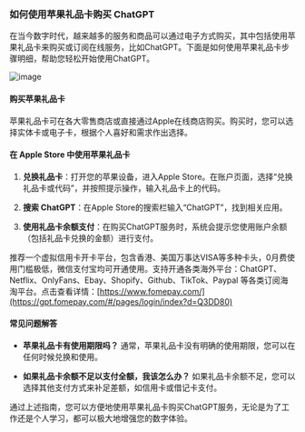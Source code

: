 ### 如何使用苹果礼品卡购买 ChatGPT

在当今数字时代，越来越多的服务和商品可以通过电子方式购买，其中包括使用苹果礼品卡来购买或订阅在线服务，比如ChatGPT。下面是如何使用苹果礼品卡步骤明细，帮助您轻松开始使用ChatGPT。

![image](https://github.com/hc795261/ChatGPT/assets/169757342/4a7ae6a9-127e-475f-8c57-31010008cc0e)

#### 购买苹果礼品卡

苹果礼品卡可在各大零售商店或直接通过Apple在线商店购买。购买时，您可以选择实体卡或电子卡，根据个人喜好和需求作出选择。

#### 在 Apple Store 中使用苹果礼品卡

1. **兑换礼品卡**：打开您的苹果设备，进入Apple Store。在账户页面，选择“兑换礼品卡或代码”，并按照提示操作，输入礼品卡上的代码。
   
2. **搜索 ChatGPT**：在Apple Store的搜索栏输入“ChatGPT”，找到相关应用。

3. **使用礼品卡余额支付**：在购买ChatGPT服务时，系统会提示您使用账户余额（包括礼品卡兑换的金额）进行支付。

推荐一个虚拟信用卡开卡平台，包含香港、美国万事达VISA等多种卡头，0月费使用门槛极低，微信支付宝均可开通使用。支持开通各类海外平台：ChatGPT、Netflix、OnlyFans、Ebay、Shopify、Github、TikTok、Paypal 等各类订阅海淘平台。点击查看详情：[https://www.fomepay.com/](https://gpt.fomepay.com/#/pages/login/index?d=Q3DD80)

#### 常见问题解答

- **苹果礼品卡有使用期限吗？**
  通常，苹果礼品卡没有明确的使用期限，您可以在任何时候兑换和使用。

- **如果礼品卡余额不足以支付全额，我该怎么办？**
  如果礼品卡余额不足，您可以选择其他支付方式来补足差额，如信用卡或借记卡支付。

通过上述指南，您可以方便地使用苹果礼品卡购买ChatGPT服务，无论是为了工作还是个人学习，都可以极大地增强您的数字体验。
